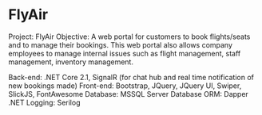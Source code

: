 # FlyAir

Project: FlyAir Objective: A web portal for customers to book flights/seats and to manage their bookings. This web portal also allows company employees to manage internal issues such as flight management, staff management, inventory management.

Back-end: .NET Core 2.1, SignalR (for chat hub and real time notification of new bookings made) 
Front-end: Bootstrap, JQuery, JQuery UI, Swiper, SlickJS, FontAwesome 
Database: MSSQL Server 
Database ORM: Dapper .NET
Logging: Serilog